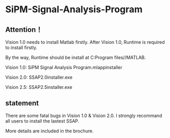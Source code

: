 # SiPM-Signal-Analysis-Program

## Attention！
Vision 1.0 needs to install Matlab firstly. After Vision 1.0, Runtime is required to install firstly.

By the way, Runtime should be install at C:Program files//MATLAB.

Vision 1.0: SiPM Signal Analysis Program.mlappinstaller

Vision 2.0: SSAP2.0installer.exe

Vision 2.5: SSAP2.5installer.exe

## statement

There are some fatal bugs in Vision 1.0 & Vision 2.0. I strongly recommand all users to install the lastest SSAP.  

More details are included in the brochure.
